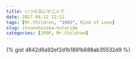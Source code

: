 ```yaml
---
title: いつの日にか二人で
date: 2017-04-12 12:11
tags: [Mr.Children, "1992", Kind of Love]
slug: itsunohinika-hutaride
categories: [JPOP, Mr.Children]
---
```


{% gist d842d6a92ef2d1b1891b688ab35532d9 %}
